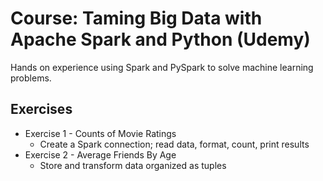 # Course: Taming Big Data with Apache Spark and Python (Udemy)

Hands on experience using Spark and PySpark to solve machine learning problems.

## Exercises
* Exercise 1 - Counts of Movie Ratings
  * Create a Spark connection; read data, format, count, print results
* Exercise 2 - Average Friends By Age
  * Store and transform data organized as tuples
